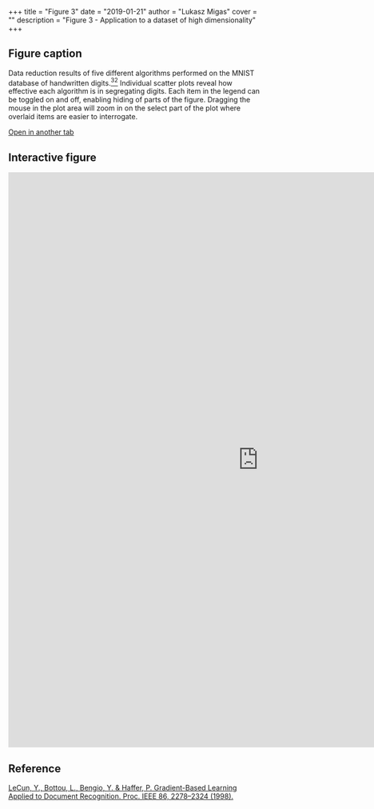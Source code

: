 +++
title = "Figure 3"
date = "2019-01-21"
author = "Lukasz Migas"
cover = ""
description = "Figure 3 - Application to a dataset of high dimensionality"
+++
## Figure caption

Data reduction results of five different algorithms performed on the MNIST database of handwritten digits.[<sup>32</sup>](https://ieeexplore.ieee.org/document/726791) Individual scatter plots reveal how effective each algorithm is in segregating digits. Each item in the legend can be toggled on and off, enabling hiding of parts of the figure. Dragging the mouse in the plot area will zoom in on the select part of the plot where overlaid items are easier to interrogate.

[Open in another tab](https://migas-origami-interactive.netlify.com/assets/figure_3.html)

## Interactive figure

<iframe 
    width="1000" 
    frameborder="0" 
    height="1150"
    src="https://migas-origami-interactive.netlify.com/assets/figure_3.html"
    style="background: #FFFFFF;"
></iframe>



## Reference

[LeCun, Y., Bottou, L., Bengio, Y. & Haffer, P. Gradient-Based Learning Applied to Document Recognition. Proc. IEEE 86, 2278–2324 (1998).](https://ieeexplore.ieee.org/document/726791)